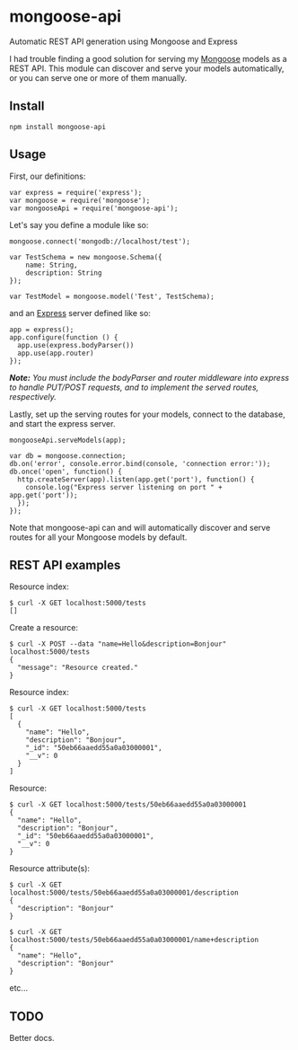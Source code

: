 # mongoose-api

Automatic REST API generation using Mongoose and Express

I had trouble finding a good solution for serving my [Mongoose](http://mongoosejs.com/) models as a REST API.
This module can discover and serve your models automatically, or you can serve one or more of them manually.

## Install

    npm install mongoose-api
    
## Usage

First, our definitions:

    var express = require('express');
    var mongoose = require('mongoose');
    var mongooseApi = require('mongoose-api');

Let's say you define a module like so:

    mongoose.connect('mongodb://localhost/test');
    
    var TestSchema = new mongoose.Schema({
    	name: String,
    	description: String
    });

    var TestModel = mongoose.model('Test', TestSchema);

and an [Express](http://expressjs.com/) server defined like so:

    app = express();
    app.configure(function () {
      app.use(express.bodyParser())
      app.use(app.router)
    });

***Note:*** *You must include the bodyParser and router middleware into express to handle PUT/POST requests, and to
implement the served routes, respectively.*

Lastly, set up the serving routes for your models, connect to the database, and start the express server.

    mongooseApi.serveModels(app);
    
    var db = mongoose.connection;
    db.on('error', console.error.bind(console, 'connection error:'));
    db.once('open', function() {
      http.createServer(app).listen(app.get('port'), function() {
        console.log("Express server listening on port " + app.get('port'));
      });
    });

Note that mongoose-api can and will automatically discover and serve routes for all your Mongoose models by default.

## REST API examples

Resource index:

    $ curl -X GET localhost:5000/tests
    []

Create a resource:

    $ curl -X POST --data "name=Hello&description=Bonjour" localhost:5000/tests
    {
      "message": "Resource created."
    }

Resource index:

    $ curl -X GET localhost:5000/tests
    [
      {
        "name": "Hello",
        "description": "Bonjour",
        "_id": "50eb66aaedd55a0a03000001",
        "__v": 0
      }
    ]

Resource:

    $ curl -X GET localhost:5000/tests/50eb66aaedd55a0a03000001
    {
      "name": "Hello",
      "description": "Bonjour",
      "_id": "50eb66aaedd55a0a03000001",
      "__v": 0
    }

Resource attribute(s):

    $ curl -X GET localhost:5000/tests/50eb66aaedd55a0a03000001/description
    {
      "description": "Bonjour"
    }

    $ curl -X GET localhost:5000/tests/50eb66aaedd55a0a03000001/name+description
    {
      "name": "Hello",
      "description": "Bonjour"
    }

etc...

## TODO

Better docs.

